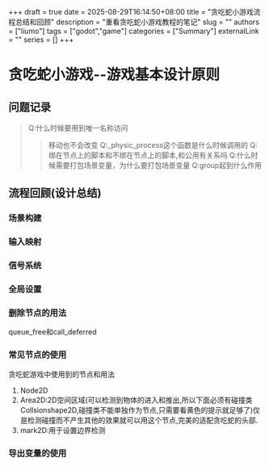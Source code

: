 +++ 
draft = true
date = 2025-08-29T16:14:50+08:00
title = "贪吃蛇小游戏流程总结和回顾"
description = "重看贪吃蛇小游戏教程的笔记"
slug = ""
authors = ["liumo"]
tags = ["godot","game"]
categories = ["Summary"]
externalLink = ""
series = []
+++
# 贪吃蛇小游戏--游戏基本设计原则
## 问题记录
>Q:什么时候要用到唯一名称访问
>>移动也不会改变
>Q:_physic_process这个函数是什么时候调用的
>Q:绑在节点上的脚本和不绑在节点上的脚本,和公用有关系吗
>Q:什么时候需要打包场景变量，为什么要打包场景变量
>Q:group起到什么作用
## 流程回顾(设计总结)
### 场景构建
### 输入映射
### 信号系统
### 全局设置
### 删除节点的用法
queue_free和call_deferred
### 常见节点的使用
贪吃蛇游戏中使用到的节点和用法
1. Node2D
2. Area2D:2D空间区域(可以检测到物体的进入和推出,所以下面必须有碰撞类Collsionshape2D,碰撞类不能单独作为节点,只需要看黄色的提示就足够了)仅是检测碰撞而不产生其他的效果就可以用这个节点,完美的适配贪吃蛇的头部.
3. mark2D:用于设置边界检测
### 导出变量的使用
